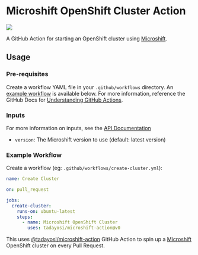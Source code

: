 # Microshift OpenShift Cluster Action

[![](https://github.com/tadayosi/microshift-action/workflows/Test/badge.svg?branch=main)](https://github.com/tadayosi/microshift-action/actions)

A GitHub Action for starting an OpenShift cluster using [Microshift](https://github.com/redhat-et/microshift).

## Usage

### Pre-requisites

Create a workflow YAML file in your `.github/workflows` directory. An [example workflow](#example-workflow) is available below.
For more information, reference the GitHub Docs for [Understanding GitHub Actions](https://docs.github.com/en/actions/learn-github-actions/understanding-github-actions).

### Inputs

For more information on inputs, see the [API Documentation](https://developer.github.com/v3/repos/releases/#input)

- `version`: The Microshift version to use (default: latest version)

### Example Workflow

Create a workflow (eg: `.github/workflows/create-cluster.yml`):

```yaml
name: Create Cluster

on: pull_request

jobs:
  create-cluster:
    runs-on: ubuntu-latest
    steps:
      - name: Microshift OpenShift Cluster
        uses: tadayosi/microshift-action@v0
```

This uses [@tadayosi/microshift-action](https://www.github.com/tadayosi/microshift-action) GitHub Action to spin up a [Microshift](https://github.com/redhat-et/microshift) OpenShift cluster on every Pull Request.

